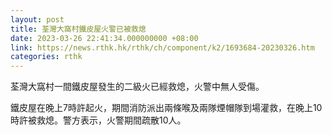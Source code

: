 ```yaml
---
layout: post
title: 荃灣大窩村鐵皮屋火警已被救熄
date: 2023-03-26 22:41:34.000000000 +08:00
link: https://news.rthk.hk/rthk/ch/component/k2/1693684-20230326.htm
categories: rthk
---
```


荃灣大窩村一間鐵皮屋發生的二級火已經救熄，火警中無人受傷。

鐵皮屋在晚上7時許起火，期間消防派出兩條喉及兩隊煙帽隊到場灌救，在晚上10時許被救熄。警方表示，火警期間疏散10人。
